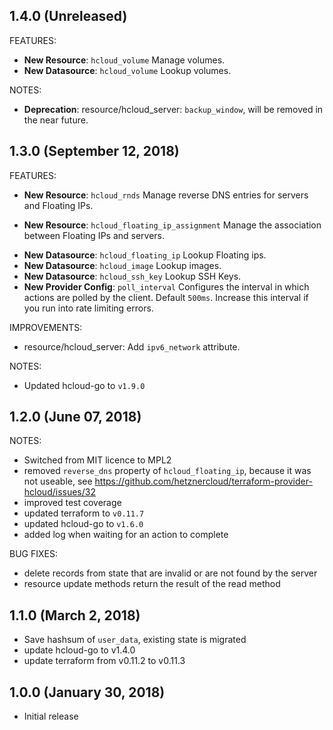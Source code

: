 ## 1.4.0 (Unreleased)

FEATURES:

* **New Resource**: `hcloud_volume` Manage volumes.
* **New Datasource**: `hcloud_volume` Lookup volumes.

NOTES:

* **Deprecation**: resource/hcloud_server: `backup_window`, will be removed in the near future.

## 1.3.0 (September 12, 2018)

FEATURES:

- **New Resource**: `hcloud_rnds` Manage reverse DNS entries for servers and Floating IPs.
* **New Resource**: `hcloud_floating_ip_assignment` Manage the association between Floating IPs and servers.
- **New Datasource**: `hcloud_floating_ip` Lookup Floating ips.
- **New Datasource**: `hcloud_image` Lookup images.
- **New Datasource**: `hcloud_ssh_key` Lookup SSH Keys.
- **New Provider Config**: `poll_interval`  Configures the interval in which actions are polled by the client. Default `500ms`. Increase this interval if you run into rate limiting errors.

IMPROVEMENTS:

* resource/hcloud_server: Add `ipv6_network` attribute.

NOTES:

* Updated hcloud-go to `v1.9.0`

## 1.2.0 (June 07, 2018)

NOTES:

* Switched from MIT licence to MPL2
* removed `reverse_dns` property of `hcloud_floating_ip`, because it was not useable, see https://github.com/hetznercloud/terraform-provider-hcloud/issues/32
* improved test coverage
* updated terraform to `v0.11.7`
* updated hcloud-go to `v1.6.0`
* added log when waiting for an action to complete

BUG FIXES:

* delete records from state that are invalid or are not found by the server
* resource update methods return the result of the read method

## 1.1.0 (March 2, 2018)

* Save hashsum of `user_data`, existing state is migrated
* update hcloud-go to v1.4.0
* update terraform from v0.11.2 to v0.11.3

## 1.0.0 (January 30, 2018)

* Initial release
